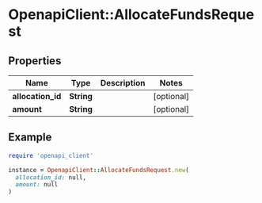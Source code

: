 # OpenapiClient::AllocateFundsRequest

## Properties

| Name | Type | Description | Notes |
| ---- | ---- | ----------- | ----- |
| **allocation_id** | **String** |  | [optional] |
| **amount** | **String** |  | [optional] |

## Example

```ruby
require 'openapi_client'

instance = OpenapiClient::AllocateFundsRequest.new(
  allocation_id: null,
  amount: null
)
```

